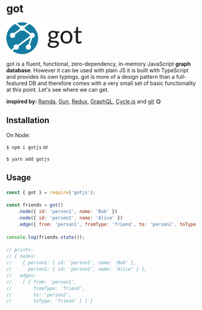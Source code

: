 # got
<img src="https://raw.githubusercontent.com/vinnichase/got/master/docs/got-logo.png" width="200">


got is a fluent, functional, zero-dependency, in-memory JavaScript **graph database**. However it can be used with plain JS it is built with TypeScript and provides its own typings. got is more of a design pattern than a full-featured DB and therefore comes with a very small set of basic functionality at this point. Let's see where we can get.

**inspired by:** [Ramda](https://github.com/ramda/ramda), [Gun](https://github.com/amark/gun), [Redux](https://github.com/reduxjs/redux), [GraphQL](https://github.com/facebook/graphql), [Cycle.js](https://github.com/cyclejs/cyclejs) and [git](https://git-scm.com/) 😋

## Installation
On Node:

`$ npm i gotjs` or

`$ yarn add gotjs`

## Usage

```JavaScript
const { got } = require('gotjs');

const friends = got()
    .node({ id: 'person1', name: 'Bob' })
    .node({ id: 'person2', name: 'Alice' })
    .edge({ from: 'person1', fromType: 'friend', to: 'person2', toType: 'friend' });

console.log(friends.state());

// prints:
// { nodes:
//    { person1: { id: 'person1', name: 'Bob' },
//      person2: { id: 'person2', name: 'Alice' } },
//   edges:
//    [ { from: 'person1',
//        fromType: 'friend',
//        to: 'person2',
//        toType: 'friend' } ] }

```